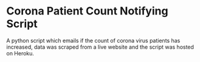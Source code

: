 <h1>Corona Patient Count Notifying Script</h1>
A python script which emails if the count of corona virus patients has increased, data was scraped from a live website and the script was hosted on Heroku.
